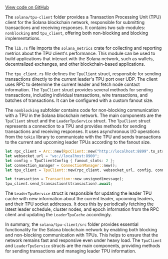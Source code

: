 [View code on GitHub](https://github.com/solana-labs/solana/tree/master/na/tpu-client)

The `solana/tpu-client` folder provides a Transaction Processing Unit (TPU) client for the Solana blockchain network, responsible for submitting transactions and receiving responses. It contains two sub-modules: `nonblocking` and `tpu_client`, offering both non-blocking and blocking implementations.

The `lib.rs` file imports the `solana_metrics` crate for collecting and reporting metrics about the TPU client's performance. This module can be used to build applications that interact with the Solana network, such as wallets, decentralized exchanges, and other blockchain-based applications.

The `tpu_client.rs` file defines the `TpuClient` struct, responsible for sending transactions directly to the current leader's TPU port over UDP. The client uses RPC to determine the current leader and fetch node contact information. The `TpuClient` struct provides several methods for sending transactions, including individual transactions, wire transactions, and batches of transactions. It can be configured with a custom fanout size.

The `nonblocking` subfolder contains code for non-blocking communication with a TPU in the Solana blockchain network. The main components are the `TpuClient` struct and the `LeaderTpuService` struct. The `TpuClient` struct represents a connection to a TPU and provides methods for sending transactions and receiving responses. It uses asynchronous I/O operations from the `tokio` library to communicate with the TPU and sends transactions to the current and upcoming leader TPUs according to the fanout size.

```rust
let rpc_client = Arc::new(RpcClient::new("http://localhost:8899".to_string()));
let websocket_url = "ws://localhost:8900";
let config = TpuClientConfig { fanout_slots: 2 };
let connection_manager = ConnectionManager::new();
let tpu_client = TpuClient::new(rpc_client, websocket_url, config, connection_manager).await?;
```

```rust
let transaction = Transaction::new_unsigned(message);
tpu_client.send_transaction(&transaction).await;
```

The `LeaderTpuService` struct is responsible for updating the leader TPU cache with new information about the current leader, upcoming leaders, and their TPU socket addresses. It does this by periodically fetching the latest leader schedule, cluster nodes, and epoch information from the RPC client and updating the `LeaderTpuCache` accordingly.

In summary, the `solana/tpu-client/src` folder provides essential functionality for the Solana blockchain network by enabling both blocking and non-blocking communication with TPUs. This helps to ensure that the network remains fast and responsive even under heavy load. The `TpuClient` and `LeaderTpuService` structs are the main components, providing methods for sending transactions and managing leader TPU information.
